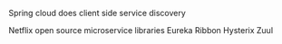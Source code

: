 Spring cloud does client side service discovery

Netflix open source microservice libraries
Eureka
Ribbon
Hysterix
Zuul